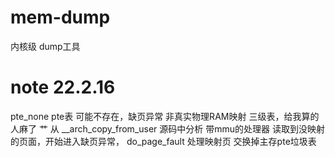 # mem-dump
内核级 dump工具
# note 22.2.16
pte_none pte表 可能不存在，缺页异常 非真实物理RAM映射  三级表，给我算的人麻了 艹
从 __arch_copy_from_user 源码中分析 带mmu的处理器 读取到没映射的页面，开始进入缺页异常，
do_page_fault 处理映射页 交换掉主存pte垃圾表
